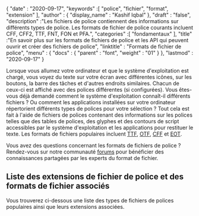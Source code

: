 {
  "date" : "2020-09-17",
  "keywords" :[ "police", "fichier", "format", "extension" ],
  "author" : {
    "display_name" : "Kashif Iqbal"
},
  "draft" : "false",
  "description" :"Les fichiers de police contiennent des informations sur différents types de police. Les formats de fichier de police courants incluent CFF, CFF2, TTF, FNT, FON et PFA.",
  "categories" :[ "fondamentaux" ],
  "title" :"En savoir plus sur les formats de fichiers de police et les API qui peuvent ouvrir et créer des fichiers de police",
  "linktitle" : "Formats de fichier de police",
  "menu" : {
    "docs" : {
      "parent" : "font",
      "weight" : "01"
}
},
  "lastmod" : "2020-09-17"
}

Lorsque vous allumez votre ordinateur et que le système d'exploitation est chargé, vous voyez du texte sur votre écran avec différentes icônes, sur les boutons, la barre des tâches et d'autres endroits similaires. Chacun de ceux-ci est affiché avec des polices différentes (si configurées). Vous êtes-vous déjà demandé comment le système d'exploitation connaît-il différents fichiers ? Ou comment les applications installées sur votre ordinateur répertorient différents types de polices pour votre sélection ? Tout cela est fait à l'aide de fichiers de polices contenant des informations sur les polices telles que des tables de polices, des glyphes et des contours de script accessibles par le système d'exploitation et les applications pour restituer le texte. Les formats de fichiers populaires incluent [TTF](/fr/font/ttf/), [OTF](/fr/font/otf/), [CFF](/fr/font/cff/) et [EOT](/fr/font/eot/).

Vous avez des questions concernant les formats de fichiers de police ? Rendez-vous sur notre communauté [forums](https://forum.fileformat.com/c/font/28) pour bénéficier des connaissances partagées par les experts du format de fichier.

## Liste des extensions de fichier de police et des formats de fichier associés

Vous trouverez ci-dessous une liste des types de fichiers de polices populaires ainsi que leurs extensions associées.

